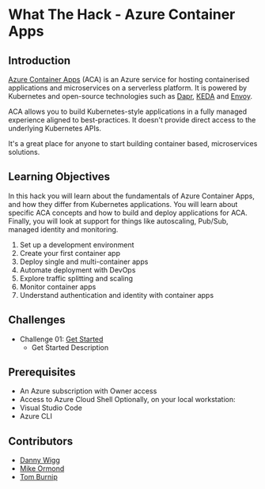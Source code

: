 # What The Hack - Azure Container Apps

## Introduction
[Azure Container Apps](https://learn.microsoft.com/en-GB/azure/container-apps/overview) (ACA) is an Azure service for hosting containerised applications and microservices on a serverless platform. It is powered by Kubernetes and open-source technologies such as [Dapr](https://dapr.io/), [KEDA](https://dapr.io/) and [Envoy](https://www.envoyproxy.io/).

ACA allows you to build Kubernetes-style applications in a fully managed experience aligned to best-practices. It doesn't provide direct access to the underlying Kubernetes APIs.

It's a great place for anyone to start building container based, microservices solutions.

## Learning Objectives
In this hack you will learn about the fundamentals of Azure Container Apps, and how they differ from Kubernetes applications. You will learn about specific ACA concepts and how to build and deploy applications for ACA. Finally, you will look at support for things like autoscaling, Pub/Sub, managed identity and monitoring.

1. Set up a development environment
1. Create your first container app
1. Deploy single and multi-container apps
1. Automate deployment with DevOps
1. Explore traffic splitting and scaling
1. Monitor container apps
1. Understand authentication and identity with container apps

## Challenges

- Challenge 01: [Get Started]()
  - Get Started Description

## Prerequisites

- An Azure subscription with Owner access
- Access to Azure Cloud Shell
Optionally, on your local workstation:
- Visual Studio Code
- Azure CLI

## Contributors

- [Danny Wigg](https://github.com/wiigg)
- [Mike Ormond](https://github.com/mormond)
- [Tom Burnip](https://github.com/t-burnip)
